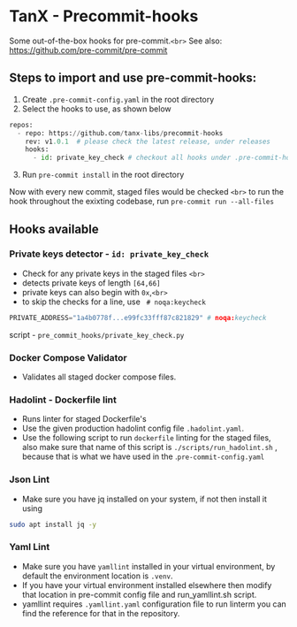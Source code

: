 # TanX - Precommit-hooks

Some out-of-the-box hooks for pre-commit.`<br>`
See also: https://github.com/pre-commit/pre-commit

## Steps to import and use pre-commit-hooks:

1. Create `.pre-commit-config.yaml` in the root directory
2. Select the hooks to use, as shown below

```python
repos:
  - repo: https://github.com/tanx-libs/precommit-hooks
    rev: v1.0.1  # please check the latest release, under releases
    hooks:
      - id: private_key_check # checkout all hooks under .pre-commit-hooks.yaml

```

3. Run `pre-commit install` in the root directory

Now with every new commit, staged files would be checked `<br>`
to run the hook throughout the exixting codebase, run `pre-commit run --all-files`

## Hooks available

### Private keys detector - `id: private_key_check`

- Check for any private keys in the staged files `<br>`
- detects private keys of length `[64,66]`
- private keys can also begin with `0x`,`<br>`
- to skip the checks for a line, use ` # noqa:keycheck`

```python
PRIVATE_ADDRESS="1a4b0778f...e99fc33fff87c821829" # noqa:keycheck
```

script - `pre_commit_hooks/private_key_check.py`

### Docker Compose Validator

- Validates all staged docker compose files.

### Hadolint - Dockerfile lint

- Runs linter for staged Dockerfile's
- Use the given production hadolint config file `.hadolint.yaml`.
- Use the following script to run `dockerfile` linting for the staged files, also make sure that name of this script is `./scripts/run_hadolint.sh` , because that is what we have used in the .`pre-commit-config.yaml`

### Json Lint

- Make sure you have jq installed on your system, if not then install it using 

```bash
sudo apt install jq -y
```

### Yaml Lint

- Make sure you have `yamllint` installed in your virtual environment, by default the environment location is `.venv`.
- If you have your virtual environment installed elsewhere then modify that location in pre-commit config file and run_yamllint.sh script.
- yamllint requires `.yamllint.yaml` configuration file to run linterm you can find the reference for that in the repository.
